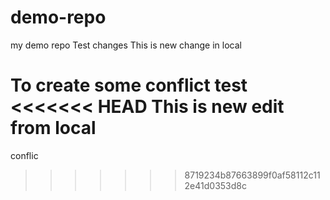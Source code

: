 # demo-repo
my demo repo
Test changes
This is new change in local


To create some conflict test
<<<<<<< HEAD
This is new edit from local
=======

conflic
>>>>>>> 8719234b87663899f0af58112c112e41d0353d8c
